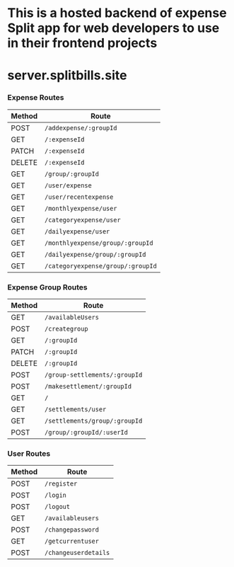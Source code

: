 <h1>This is a hosted backend of expense Split app for web developers to use in their frontend projects</h1>
<h1>server.splitbills.site</h1>

### Expense Routes

| Method | Route                                     |
|--------|-------------------------------------------|
| POST   | `/addexpense/:groupId`                    |
| GET    | `/:expenseId`                             |
| PATCH  | `/:expenseId`                             |
| DELETE | `/:expenseId`                             |
| GET    | `/group/:groupId`                         |
| GET    | `/user/expense`                           |
| GET    | `/user/recentexpense`                     |
| GET    | `/monthlyexpense/user`                    |
| GET    | `/categoryexpense/user`                   |
| GET    | `/dailyexpense/user`                      |
| GET    | `/monthlyexpense/group/:groupId`          |
| GET    | `/dailyexpense/group/:groupId`            |
| GET    | `/categoryexpense/group/:groupId`         |

### Expense Group Routes

| Method | Route                                     |
|--------|-------------------------------------------|
| GET    | `/availableUsers`                         |
| POST   | `/creategroup`                            |
| GET    | `/:groupId`                               |
| PATCH  | `/:groupId`                               |
| DELETE | `/:groupId`                               |
| POST   | `/group-settlements/:groupId`             |
| POST   | `/makesettlement/:groupId`                |
| GET    | `/`                                       |
| GET    | `/settlements/user`                       |
| GET    | `/settlements/group/:groupId`             |
| POST   | `/group/:groupId/:userId`                 |

### User Routes

| Method | Route                                     |
|--------|-------------------------------------------|
| POST   | `/register`                               |
| POST   | `/login`                                  |
| POST   | `/logout`                                 |
| GET    | `/availableusers`                         |
| POST   | `/changepassword`                         |
| GET    | `/getcurrentuser`                         |
| POST   | `/changeuserdetails`                      |

